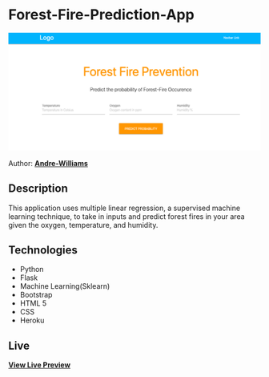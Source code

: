 # Forest-Fire-Prediction-App


![ForestFire Site](https://github.com/Andre-Williams22/Forest-fire-prediction-app/blob/master/static/materialize/img/screenshot.png)

Author: **[Andre-Williams](https://www.linkedin.com/in/andrewilliams22/)** 


## Description
This application uses multiple linear regression, a supervised machine learning technique, to take in inputs and predict forest fires in your area given the oxygen, temperature, and humidity. 

## Technologies
- Python
- Flask 
- Machine Learning(Sklearn)
- Bootstrap 
- HTML 5
- CSS
- Heroku 

## Live

**[View Live Preview](https://forest-fire-predictor.herokuapp.com/)**



